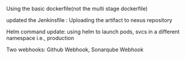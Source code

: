 Using the basic dockerfile(not the multi stage dockerfile)


updated the Jenkinsfile : Uploading the artifact to nexus repository


Helm command update: using helm to launch pods, svcs in a different namespace i.e., production


Two webhooks: Github Webhook, Sonarqube Webhook
